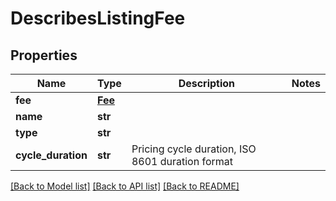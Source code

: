 # DescribesListingFee

## Properties
Name | Type | Description | Notes
------------ | ------------- | ------------- | -------------
**fee** | [**Fee**](Fee.md) |  | 
**name** | **str** |  | 
**type** | **str** |  | 
**cycle_duration** | **str** | Pricing cycle duration, ISO 8601 duration format | 

[[Back to Model list]](../README.md#documentation-for-models) [[Back to API list]](../README.md#documentation-for-api-endpoints) [[Back to README]](../README.md)


